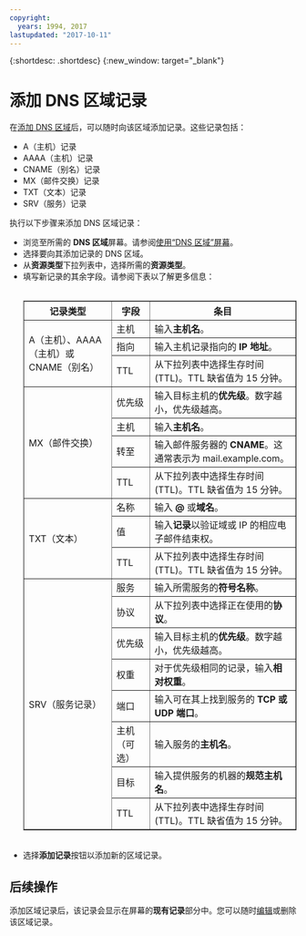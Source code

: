 ```yaml
---
copyright:
  years: 1994, 2017
lastupdated: "2017-10-11"
---
```


{:shortdesc: .shortdesc}
{:new_window: target="_blank"}

# 添加 DNS 区域记录

在[添加 DNS 区域](add-dns-zone.html)后，可以随时向该区域添加记录。这些记录包括：

* A（主机）记录
* AAAA（主机）记录
* CNAME（别名）记录
* MX（邮件交换）记录
* TXT（文本）记录
* SRV（服务）记录

执行以下步骤来添加 DNS 区域记录：

* 浏览至所需的 **DNS 区域**屏幕。请参阅[使用“DNS 区域”屏幕](use-dns-zones-screen.html)。
* 选择要向其添加记录的 DNS 区域。
* 从**资源类型**下拉列表中，选择所需的**资源类型**。
* 填写新记录的其余字段。请参阅下表以了解更多信息：<br/><br/><table border="1"><tbody><tr><th>记录类型</th><th>字段</th><th>条目</th></tr><tr><td rowspan="3">A（主机）、AAAA（主机）或 CNAME（别名）</td><td>主机</td><td>输入<strong>主机名</strong>。</td></tr><tr><td>指向</td><td>输入主机记录指向的 <strong>IP 地址</strong>。</td></tr><tr><td>TTL</td><td>从下拉列表中选择生存时间 (TTL)。TTL 缺省值为 15 分钟。</td></tr><tr><td rowspan="4">MX（邮件交换）</td><td>优先级</td><td>输入目标主机的<strong>优先级</strong>。数字越小，优先级越高。</td></tr><tr><td>主机</td><td>输入<strong>主机名</strong>。</td></tr><tr><td>转至</td><td>输入邮件服务器的 <strong>CNAME</strong>。这通常表示为 mail.example.com。</td></tr><tr><td>TTL</td><td>从下拉列表中选择生存时间 (TTL)。TTL 缺省值为 15 分钟。</td></tr><tr><td rowspan="3">TXT（文本）</td><td>名称</td><td>输入 <strong>@</strong> 或<strong>域名</strong>。</td></tr><tr><td>值</td><td>输入<strong>记录</strong>以验证域或 IP 的相应电子邮件结束权。</td></tr><tr><td>TTL</td><td>从下拉列表中选择生存时间 (TTL)。TTL 缺省值为 15 分钟。</td></tr><tr><td rowspan="8">SRV（服务记录）</td><td>服务</td><td>输入所需服务的<strong>符号名称</strong>。</td></tr><tr><td>协议</td><td>从下拉列表中选择正在使用的<strong>协议</strong>。</td></tr><tr><td>优先级</td><td>输入目标主机的<strong>优先级</strong>。数字越小，优先级越高。</td></tr><tr><td>权重</td><td>对于优先级相同的记录，输入<strong>相对权重</strong>。</td></tr><tr><td>端口</td><td>输入可在其上找到服务的 <strong>TCP 或 UDP 端口</strong>。</td></tr><tr><td>主机（可选）</td><td>输入服务的<strong>主机名</strong>。</td></tr><tr><td>目标</td><td>输入提供服务的机器的<strong>规范主机名</strong>。</td></tr><tr><td>TTL</td><td>从下拉列表中选择生存时间 (TTL)。TTL 缺省值为 15 分钟。</td></tr></tbody></table><br/>
* 选择**添加记录**按钮以添加新的区域记录。

## 后续操作

添加区域记录后，该记录会显示在屏幕的**现有记录**部分中。您可以随时[编辑](edit-dns-zone-record.html)或删除该区域记录。
